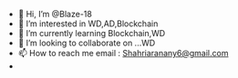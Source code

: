 - 👋 Hi, I’m @Blaze-18
- 👀 I’m interested in WD,AD,Blockchain
- 🌱 I’m currently learning Blockchain,WD
- 💞️ I’m looking to collaborate on ...WD
- 📫 How to reach me email : Shahriaranany6@gmail.com
- 

